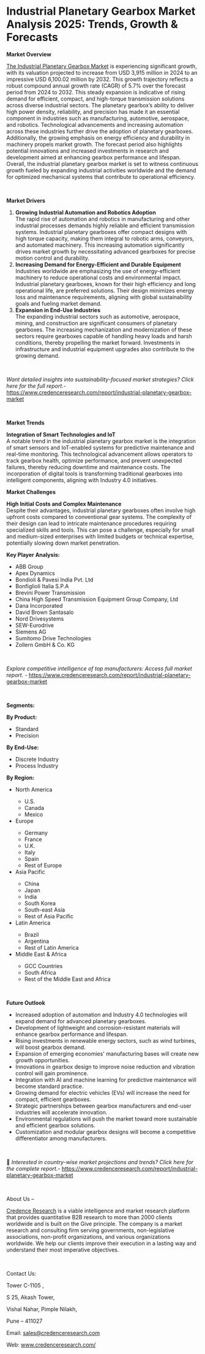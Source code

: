 # Industrial Planetary Gearbox Market Analysis 2025: Trends, Growth & Forecasts


<p><strong>Market Overview</strong></p>
<p><a href="https://www.credenceresearch.com/report/industrial-planetary-gearbox-market">The Industrial Planetary Gearbox Market</a> is experiencing significant growth, with its valuation projected to increase from USD 3,915 million in 2024 to an impressive USD 6,100.02 million by 2032. This growth trajectory reflects a robust compound annual growth rate (CAGR) of 5.7% over the forecast period from 2024 to 2032. This steady expansion is indicative of rising demand for efficient, compact, and high-torque transmission solutions across diverse industrial sectors. The planetary gearbox&rsquo;s ability to deliver high power density, reliability, and precision has made it an essential component in industries such as manufacturing, automotive, aerospace, and robotics. Technological advancements and increasing automation across these industries further drive the adoption of planetary gearboxes. Additionally, the growing emphasis on energy efficiency and durability in machinery propels market growth. The forecast period also highlights potential innovations and increased investments in research and development aimed at enhancing gearbox performance and lifespan. Overall, the industrial planetary gearbox market is set to witness continuous growth fueled by expanding industrial activities worldwide and the demand for optimized mechanical systems that contribute to operational efficiency.</p>
<p><strong>&nbsp;</strong></p>
<p><strong>Market Drivers</strong></p>
<ol>
<li><strong> Growing Industrial Automation and Robotics Adoption</strong><br data-start="1553" data-end="1556" /> The rapid rise of automation and robotics in manufacturing and other industrial processes demands highly reliable and efficient transmission systems. Industrial planetary gearboxes offer compact designs with high torque capacity, making them integral to robotic arms, conveyors, and automated machinery. This increasing automation significantly drives market growth by necessitating advanced gearboxes for precise motion control and durability.</li>
<li data-start="2002" data-end="2450"><strong data-start="2002" data-end="2069"> Increasing Demand for Energy-Efficient and Durable Equipment</strong><br data-start="2069" data-end="2072" /> Industries worldwide are emphasizing the use of energy-efficient machinery to reduce operational costs and environmental impact. Industrial planetary gearboxes, known for their high efficiency and long operational life, are preferred solutions. Their design minimizes energy loss and maintenance requirements, aligning with global sustainability goals and fueling market demand.</li>
<li data-start="2452" data-end="2909"><strong data-start="2452" data-end="2490"> Expansion in End-Use Industries</strong><br data-start="2490" data-end="2493" /> The expanding industrial sectors such as automotive, aerospace, mining, and construction are significant consumers of planetary gearboxes. The increasing mechanization and modernization of these sectors require gearboxes capable of handling heavy loads and harsh conditions, thereby propelling the market forward. Investments in infrastructure and industrial equipment upgrades also contribute to the growing demand.</li>
</ol>
<p><strong>&nbsp;</strong></p>
<p><em>Want detailed insights into sustainability-focused market strategies? Click here for the full report.- </em><a href="https://www.credenceresearch.com/report/industrial-planetary-gearbox-market">https://www.credenceresearch.com/report/industrial-planetary-gearbox-market</a></p>
<p>&nbsp;</p>
<p><strong>Market Trends</strong></p>
<p><strong>Integration of Smart Technologies and IoT</strong><br /> A notable trend in the industrial planetary gearbox market is the integration of smart sensors and IoT-enabled systems for predictive maintenance and real-time monitoring. This technological advancement allows operators to track gearbox health, optimize performance, and prevent unexpected failures, thereby reducing downtime and maintenance costs. The incorporation of digital tools is transforming traditional gearboxes into intelligent components, aligning with Industry 4.0 initiatives.</p>
<p><strong>Market Challenges</strong></p>
<p><strong>High Initial Costs and Complex Maintenance</strong><br data-start="3551" data-end="3554" /> Despite their advantages, industrial planetary gearboxes often involve high upfront costs compared to conventional gear systems. The complexity of their design can lead to intricate maintenance procedures requiring specialized skills and tools. This can pose a challenge, especially for small and medium-sized enterprises with limited budgets or technical expertise, potentially slowing down market penetration.</p>
<p><strong>Key Player Analysis:</strong></p>
<ul>
<li>ABB Group</li>
<li>Apex Dynamics</li>
<li>Bondioli &amp; Pavesi India Pvt. Ltd</li>
<li>Bonfiglioli Italia S.P.A</li>
<li>Brevini Power Transmission</li>
<li>China High Speed Transmission Equipment Group Company, Ltd</li>
<li>Dana Incorporated</li>
<li>David Brown Santasalo</li>
<li>Nord Drivesystems</li>
<li>SEW-Eurodrive</li>
<li>Siemens AG</li>
<li>Sumitomo Drive Technologies</li>
<li>Zollern GmbH &amp; Co. KG</li>
</ul>
<p>&nbsp;</p>
<p><em>Explore competitive intelligence of top manufacturers: Access full market report. - </em><a href="https://www.credenceresearch.com/report/industrial-planetary-gearbox-market">https://www.credenceresearch.com/report/industrial-planetary-gearbox-market</a></p>
<p>&nbsp;</p>
<p><strong>Segments:</strong></p>
<p><strong>By Product:</strong></p>
<ul>
<li>Standard</li>
<li>Precision</li>
</ul>
<p><strong>By End-Use:</strong></p>
<ul>
<li>Discrete Industry</li>
<li>Process Industry</li>
</ul>
<p><strong>By Region:</strong></p>
<ul>
<li>North America</li>
<ul>
<li>U.S.</li>
<li>Canada</li>
<li>Mexico</li>
</ul>
<li>Europe</li>
<ul>
<li>Germany</li>
<li>France</li>
<li>U.K.</li>
<li>Italy</li>
<li>Spain</li>
<li>Rest of Europe</li>
</ul>
<li>Asia Pacific</li>
<ul>
<li>China</li>
<li>Japan</li>
<li>India</li>
<li>South Korea</li>
<li>South-east Asia</li>
<li>Rest of Asia Pacific</li>
</ul>
<li>Latin America</li>
<ul>
<li>Brazil</li>
<li>Argentina</li>
<li>Rest of Latin America</li>
</ul>
<li>Middle East &amp; Africa</li>
<ul>
<li>GCC Countries</li>
<li>South Africa</li>
<li>Rest of the Middle East and Africa</li>
</ul>
</ul>
<p>&nbsp;</p>
<p><strong>Future Outlook </strong></p>
<ul>
<li>Increased adoption of automation and Industry 4.0 technologies will expand demand for advanced planetary gearboxes.</li>
<li>Development of lightweight and corrosion-resistant materials will enhance gearbox performance and lifespan.</li>
<li>Rising investments in renewable energy sectors, such as wind turbines, will boost gearbox demand.</li>
<li>Expansion of emerging economies' manufacturing bases will create new growth opportunities.</li>
<li>Innovations in gearbox design to improve noise reduction and vibration control will gain prominence.</li>
<li>Integration with AI and machine learning for predictive maintenance will become standard practice.</li>
<li>Growing demand for electric vehicles (EVs) will increase the need for compact, efficient gearboxes.</li>
<li>Strategic partnerships between gearbox manufacturers and end-user industries will accelerate innovation.</li>
<li>Environmental regulations will push the market toward more sustainable and efficient gearbox solutions.</li>
<li>Customization and modular gearbox designs will become a competitive differentiator among manufacturers.</li>
</ul>
<p><strong>&nbsp;</strong></p>
<p>📌 <em>Interested in country-wise market projections and trends? Click here for the complete report.- </em><a href="https://www.credenceresearch.com/report/industrial-planetary-gearbox-market">https://www.credenceresearch.com/report/industrial-planetary-gearbox-market</a></p>
<p>&nbsp;</p>
<p>About Us &ndash;</p>
<p><a href="https://www.credenceresearch.com/">Credence Research</a> is a viable intelligence and market research platform that provides quantitative B2B research to more than 2000 clients worldwide and is built on the Give principle. The company is a market research and consulting firm serving governments, non-legislative associations, non-profit organizations, and various organizations worldwide. We help our clients improve their execution in a lasting way and understand their most imperative objectives.</p>
<p>&nbsp;</p>
<p>Contact Us:</p>
<p>Tower C-1105 ,</p>
<p>S 25, Akash Tower,</p>
<p>Vishal Nahar, Pimple Nilakh,</p>
<p>Pune &ndash; 411027</p>
<p>Email: <a href="mailto:sales@credenceresearch.com">sales@credenceresearch.com</a></p>
<p>Web: <a href="http://www.credenceresearch.com/">www.credenceresearch.com/</a></p>
<p>&nbsp;</p>
